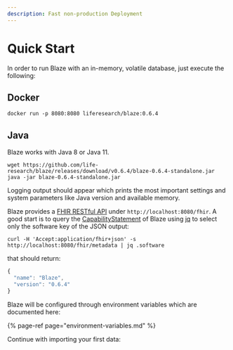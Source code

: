 ```yaml
---
description: Fast non-production Deployment
---
```


# Quick Start

In order to run Blaze with an in-memory, volatile database, just execute the following:

## Docker

```text
docker run -p 8080:8080 liferesearch/blaze:0.6.4
```

## Java

Blaze works with Java 8 or Java 11.

```text
wget https://github.com/life-research/blaze/releases/download/v0.6.4/blaze-0.6.4-standalone.jar
java -jar blaze-0.6.4-standalone.jar
```

Logging output should appear which prints the most important settings and system parameters like Java version and available memory.

Blaze provides a [FHIR RESTful API](https://www.hl7.org/fhir/http.html) under `http://localhost:8080/fhir`. A good start is to query the [CapabilityStatement](https://www.hl7.org/fhir/capabilitystatement.html) of Blaze using [jq](https://stedolan.github.io/jq/) to select only the software key of the JSON output:

```text
curl -H 'Accept:application/fhir+json' -s http://localhost:8080/fhir/metadata | jq .software
```

that should return:

```javascript
{
  "name": "Blaze",
  "version": "0.6.4"
}
```

Blaze will be configured through environment variables which are documented here:

{% page-ref page="environment-variables.md" %}

Continue with importing your first data:

